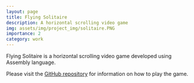 ```yaml
---
layout: page
title: Flying Solitaire
description: A horizontal scrolling video game
img: assets/img/project_img/solitaire.PNG
importance: 2
category: work
---
```


Flying Solitaire is a horizontal scrolling video game developed using Assembly language.

Please visit the [GitHub repository](https://github.com/AB20CS/Flying-Solitaire-Game) for information on how to play the game.